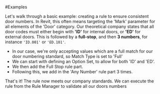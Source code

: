 #Examples

Let's walk through a basic example: creating a rule to ensure consistent door numbers. In Revit, this often means targeting the 'Mark' parameter for all elements of the 'Door' category. Our theoretical company states that all door codes must either begin with **'ID'** for internal doors, or **'ED'** for external doors. This is followed by a **full-stop**, and then **3 numbers**, for instance `'ID.001'` or `'ED.101'`.

- In our case, we're only accepting values which are a full match for our door numbering standard, so Match Type is set to 'Full'
- We can start with defining an Option Set, to allow for both 'ID' and 'ED'.
- We then add the Full Stop rule part.
- Following this, we add in the 'Any Number' rule part 3 times. 

That's it! The rule now meets our company standards. We can execute the rule from the Rule Manager to validate all our doors numbers
